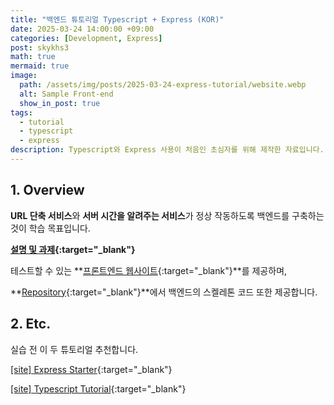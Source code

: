 ```yaml
---
title: "백엔드 튜토리얼 Typescript + Express (KOR)"
date: 2025-03-24 14:00:00 +09:00
categories: [Development, Express]
post: skykhs3
math: true
mermaid: true
image:
  path: /assets/img/posts/2025-03-24-express-tutorial/website.webp
  alt: Sample Front-end
  show_in_post: true
tags:
  - tutorial
  - typescript
  - express
description: Typescript와 Express 사용이 처음인 초심자를 위해 제작한 자료입니다.
---
```


<div markdown="1">

## 1. Overview

**URL 단축 서비스**와 **서버 시간을 알려주는 서비스**가 정상 작동하도록 백엔드를 구축하는 것이 학습 목표입니다.

**[설명 및 과제](https://github.com/skykhs3/education-typescript-express/blob/main/slides.pdf){:target="\_blank"}**

테스트할 수 있는 **[프론트엔드 웹사이트](https://edu.techceo.kr/){:target="\_blank"}**를 제공하며,

**[Repository](https://github.com/skykhs3/education-typescript-express){:target="\_blank"}**에서 백엔드의 스켈레톤 코드 또한 제공합니다.

## 2. Etc.

실습 전 이 두 튜토리얼 추천합니다.

[[site] Express Starter](https://expressjs.com/en/starter/installing.html){:target="\_blank"}

[[site] Typescript Tutorial](https://www.typescripttutorial.net/){:target="\_blank"}

</div>
